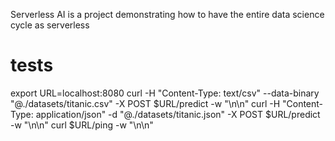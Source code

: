 Serverless AI is a project demonstrating how to have the entire data science cycle as serverless

# tests
export URL=localhost:8080
curl -H "Content-Type: text/csv" --data-binary "@./datasets/titanic.csv" -X POST $URL/predict -w "\n\n" 
curl -H "Content-Type: application/json" -d "@./datasets/titanic.json" -X POST $URL/predict -w "\n\n" 
curl $URL/ping -w "\n\n"